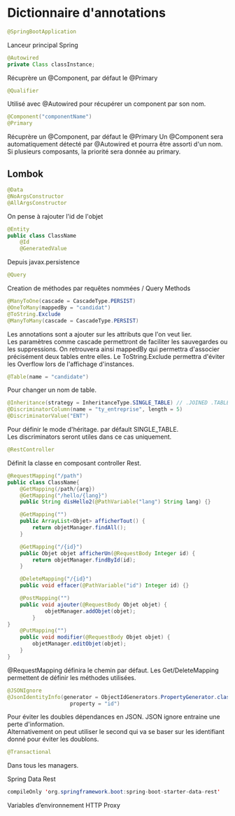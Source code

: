# Dictionnaire d'annotations

```java
@SpringBootApplication
```

Lanceur principal Spring

```Java
@Autowired
private Class classInstance;
```

Récuprère un @Component, par défaut le @Primary

```Java
@Qualifier
```

Utilisé avec @Autowired pour récupérer un component par son nom.

```java
@Component("componentName")
@Primary
```

Récuprère un @Component, par défaut le @Primary
Un @Component sera automatiquement détecté par @Autowired et pourra être assorti d'un nom.  
Si plusieurs composants, la priorité sera donnée au primary.

## Lombok

```java
@Data
@NoArgsConstructor
@AllArgsConstructor
```

On pense à rajouter l'id de l'objet

```java
@Entity
public class ClassName
    @Id
    @GeneratedValue
```

Depuis javax.persistence

```java
@Query
```

Creation de méthodes par requêtes nommées / Query Methods

```java
@ManyToOne(cascade = CascadeType.PERSIST)
@OneToMany(mappedBy = "candidat")
@ToString.Exclude
@ManyToMany(cascade = CascadeType.PERSIST)
```

Les annotations sont a ajouter sur les attributs que l'on veut lier.  
Les paramètres comme cascade permettront de faciliter les sauvegardes ou les suppressions.
On retrouvera ainsi mappedBy qui permettra d'associer précisément deux tables entre elles.
Le ToString.Exclude permettra d'éviter les Overflow lors de l'affichage d'instances.

```java
@Table(name = "candidate")
```

Pour changer un nom de table.

```java
@Inheritance(strategy = InheritanceType.SINGLE_TABLE) // .JOINED .TABLE_PER_CLASS
@DiscriminatorColumn(name = "ty_entreprise", length = 5)
@DiscriminatorValue("ENT")
```

Pour définir le mode d'héritage. par défault SINGLE_TABLE.  
Les discriminators seront utiles dans ce cas uniquement.

```java
@RestController
```

Définit la classe en composant controller Rest.

```java
@RequestMapping("/path")
public class ClassName{
    @GetMapping(/path/{arg})
    @GetMapping("/hello/{lang}")
	public String disHello2(@PathVariable("lang") String lang) {}

    @GetMapping("")
    public ArrayList<Objet> afficherTout() {
        return objetManager.findAll();
    }

    @GetMapping("/{id}")
    public Objet objet afficherUn(@RequestBody Integer id) {
        return objetManager.findById(id);
    }

    @DeleteMapping("/{id}")
    public void effacer(@PathVariable("id") Integer id) {}

    @PostMapping("")
    public void ajouter(@RequestBody Objet objet) {
            objetManager.addObjet(objet);
        }
}
    @PutMapping("")
	public void modifier(@RequestBody Objet objet) {
		objetManager.editObjet(objet);
	}
}
```

@RequestMapping définira le chemin par défaut.
Les Get/DeleteMapping permettent de définir les méthodes utilisées.

```java
@JSONIgnore
@JsonIdentityInfo(generator = ObjectIdGenerators.PropertyGenerator.class,
                    property = "id")
```

Pour éviter les doubles dépendances en JSON. JSON ignore entraine une perte d'information.  
Alternativement on peut utiliser le second qui va se baser sur les identifiant donné pour éviter les doublons.

```java
@Transactional
```

Dans tous les managers.

Spring Data Rest

```java
compileOnly 'org.springframework.boot:spring-boot-starter-data-rest'
```

Variables d’environnement HTTP Proxy
